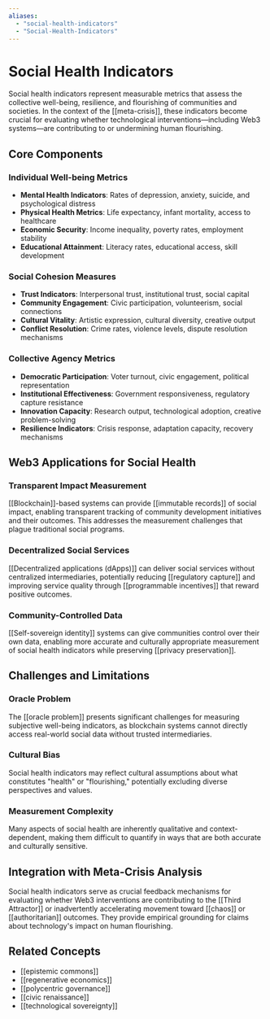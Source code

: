 ```yaml
---
aliases:
  - "social-health-indicators"
  - "Social-Health-Indicators"
---
```


# Social Health Indicators

Social health indicators represent measurable metrics that assess the collective well-being, resilience, and flourishing of communities and societies. In the context of the [[meta-crisis]], these indicators become crucial for evaluating whether technological interventions—including Web3 systems—are contributing to or undermining human flourishing.

## Core Components

### Individual Well-being Metrics
- **Mental Health Indicators**: Rates of depression, anxiety, suicide, and psychological distress
- **Physical Health Metrics**: Life expectancy, infant mortality, access to healthcare
- **Economic Security**: Income inequality, poverty rates, employment stability
- **Educational Attainment**: Literacy rates, educational access, skill development

### Social Cohesion Measures
- **Trust Indicators**: Interpersonal trust, institutional trust, social capital
- **Community Engagement**: Civic participation, volunteerism, social connections
- **Cultural Vitality**: Artistic expression, cultural diversity, creative output
- **Conflict Resolution**: Crime rates, violence levels, dispute resolution mechanisms

### Collective Agency Metrics
- **Democratic Participation**: Voter turnout, civic engagement, political representation
- **Institutional Effectiveness**: Government responsiveness, regulatory capture resistance
- **Innovation Capacity**: Research output, technological adoption, creative problem-solving
- **Resilience Indicators**: Crisis response, adaptation capacity, recovery mechanisms

## Web3 Applications for Social Health

### Transparent Impact Measurement
[[Blockchain]]-based systems can provide [[immutable records]] of social impact, enabling transparent tracking of community development initiatives and their outcomes. This addresses the measurement challenges that plague traditional social programs.

### Decentralized Social Services
[[Decentralized applications (dApps)]] can deliver social services without centralized intermediaries, potentially reducing [[regulatory capture]] and improving service quality through [[programmable incentives]] that reward positive outcomes.

### Community-Controlled Data
[[Self-sovereign identity]] systems can give communities control over their own data, enabling more accurate and culturally appropriate measurement of social health indicators while preserving [[privacy preservation]].

## Challenges and Limitations

### Oracle Problem
The [[oracle problem]] presents significant challenges for measuring subjective well-being indicators, as blockchain systems cannot directly access real-world social data without trusted intermediaries.

### Cultural Bias
Social health indicators may reflect cultural assumptions about what constitutes "health" or "flourishing," potentially excluding diverse perspectives and values.

### Measurement Complexity
Many aspects of social health are inherently qualitative and context-dependent, making them difficult to quantify in ways that are both accurate and culturally sensitive.

## Integration with Meta-Crisis Analysis

Social health indicators serve as crucial feedback mechanisms for evaluating whether Web3 interventions are contributing to the [[Third Attractor]] or inadvertently accelerating movement toward [[chaos]] or [[authoritarian]] outcomes. They provide empirical grounding for claims about technology's impact on human flourishing.

## Related Concepts
- [[epistemic commons]]
- [[regenerative economics]]
- [[polycentric governance]]
- [[civic renaissance]]
- [[technological sovereignty]]